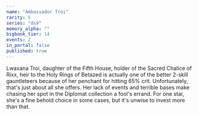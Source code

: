 ```yaml
---
name: "Ambassador Troi"
rarity: 5
series: "ds9"
memory_alpha: ""
bigbook_tier: 14
events: 2
in_portal: false
published: true
---
```


Lwaxana Troi, daughter of the Fifth House, holder of the Sacred Chalice of Rixx, heir to the Holy Rings of Betazed is actually one of the better 2-skill gauntleteers because of her penchant for hitting 65% crit. Unfortunately, that's just about all she offers. Her lack of events and terrible bases make chasing her spot in the Diplomat collection a fool's errand. For one star, she's a fine behold choice in some cases, but it's unwise to invest more than that.
